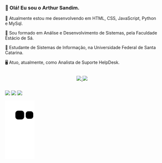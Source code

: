 ### 🧔 Olá! Eu sou o Arthur Sandim.
<p> 🤖 Atualmente estou me desenvolvendo em HTML, CSS, JavaScript, Python e MySql.<p>
<p> 📜 Sou formado em Análise e Desenvolvimento de Sistemas, pela Faculdade Estácio de Sá.</p>
<p> 📖 Estudante de Sistemas de Informação, na Universidade Federal de Santa Catarina.</p>
<p> 🖥️ Atuo, atualmente, como Analista de Suporte HelpDesk.</p>

##

<div align="center">
  <a href="https://github.com/arthursandim">
  <img height="170em" src="https://github-readme-stats.vercel.app/api?username=arthursandim&show_icons=true&theme=merko&include_all_commits=true&count_private=true"/>
  <img height="170em" src="https://github-readme-stats.vercel.app/api/top-langs/?username=arthursandim&layout=compact&langs_count=10&theme=merko"/>
</div>

##
  
<div>
  <a target="_blank" href="https://www.linkedin.com/in/arthur-sandim-662b23104"><img src="https://img.shields.io/badge/-LinkedIn-%230077B5?style=for-the-badge&logo=linkedin&logoColor=white" target="_blank"></a> 
  <a href="https://www.instagram.com/r2sandim/" target="_blank"><img src="https://img.shields.io/badge/-Instagram-%23E4405F?style=for-the-badge&logo=instagram&logoColor=white" target="_blank"></a>
  <a targethref = "mailto:avg.sandim@gmail.com"><img src="https://img.shields.io/badge/-Gmail-%23333?style=for-the-badge&logo=gmail&logoColor=white" target="_blank"></a>

  ![Snake animation](https://github.com/arthursandim/arthursandim/blob/output/github-contribution-grid-snake.svg)

</div>
